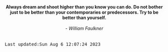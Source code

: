 
<div align="center"><b><span>Always dream and shoot higher than you know you can do. Do not bother just to be better than your contemporaries or predecessors. Try to be better than yourself.</span></b><br><br><i> - William Faulkner</i></div>
<br><br><kbd>Last updated:Sun Aug  6 12:07:24 2023</kbd>